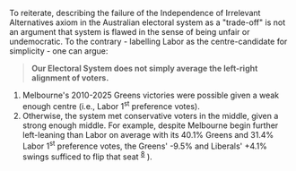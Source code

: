 To reiterate, describing the failure of the Independence of Irrelevant Alternatives axiom in the Australian electoral system as a "trade-off" is not an argument that system is flawed in the sense of being unfair or undemocratic. To the contrary - labelling Labor as the centre-candidate for simplicity - one can argue:

> **Our Electoral System does not simply average the left-right alignment of voters.**

1. Melbourne's 2010-2025 Greens victories were possible given a weak enough centre (i.e., Labor 1<sup>st</sup> preference votes).
2. Otherwise, the system met conservative voters in the middle, given a strong enough middle. For example, despite Melbourne begin further left-leaning than Labor on average with its 40.1% Greens and 31.4% Labor 1<sup>st</sup> preference votes, the Greens' -9.5% and Liberals' +4.1% swings sufficed to flip that seat <sup>[8](#footnote-8)</sup> ).